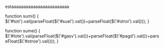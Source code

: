 estaaaaaaaaaaaaaaaaaaaaaaaa

function sumi()
	{
		$('#toti').val(parseFloat($('#suel').val())+parseFloat($('#otroi').val()));
	}

function sume()
	{
		$('#tote').val(parseFloat($('#gasv').val())+parseFloat($('#pagd').val())+parseFloat($('#otroe').val()));
	}